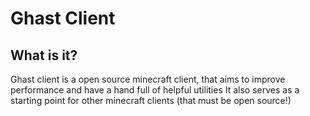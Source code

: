 # Ghast Client

## What is it? 

Ghast client is a open source minecraft client, that aims to improve performance and have a hand full of helpful utilities
It also serves as a starting point for other minecraft clients (that must be open source!)
